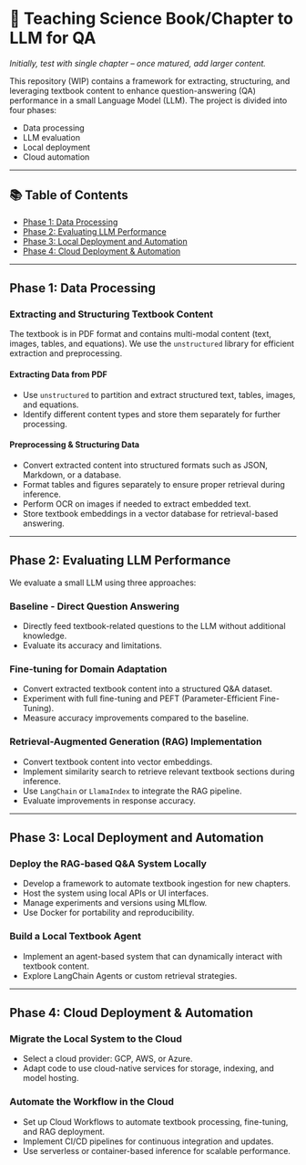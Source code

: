 # 📘 Teaching Science Book/Chapter to LLM for QA

*Initially, test with single chapter – once matured, add larger content.*

This repository (WIP) contains a framework for extracting, structuring, and leveraging textbook content to enhance question-answering (QA) performance in a small Language Model (LLM). The project is divided into four phases:

- Data processing  
- LLM evaluation  
- Local deployment  
- Cloud automation

---

## 📚 Table of Contents

- [Phase 1: Data Processing](#phase-1-data-processing)
- [Phase 2: Evaluating LLM Performance](#phase-2-evaluating-llm-performance)
- [Phase 3: Local Deployment and Automation](#phase-3-local-deployment-and-automation)
- [Phase 4: Cloud Deployment & Automation](#phase-4-cloud-deployment--automation)

---

## Phase 1: Data Processing

### Extracting and Structuring Textbook Content

The textbook is in PDF format and contains multi-modal content (text, images, tables, and equations). We use the `unstructured` library for efficient extraction and preprocessing.

#### Extracting Data from PDF

- Use `unstructured` to partition and extract structured text, tables, images, and equations.
- Identify different content types and store them separately for further processing.

#### Preprocessing & Structuring Data

- Convert extracted content into structured formats such as JSON, Markdown, or a database.
- Format tables and figures separately to ensure proper retrieval during inference.
- Perform OCR on images if needed to extract embedded text.
- Store textbook embeddings in a vector database for retrieval-based answering.

---

## Phase 2: Evaluating LLM Performance

We evaluate a small LLM using three approaches:

### Baseline - Direct Question Answering

- Directly feed textbook-related questions to the LLM without additional knowledge.
- Evaluate its accuracy and limitations.

### Fine-tuning for Domain Adaptation

- Convert extracted textbook content into a structured Q&A dataset.
- Experiment with full fine-tuning and PEFT (Parameter-Efficient Fine-Tuning).
- Measure accuracy improvements compared to the baseline.

### Retrieval-Augmented Generation (RAG) Implementation

- Convert textbook content into vector embeddings.
- Implement similarity search to retrieve relevant textbook sections during inference.
- Use `LangChain` or `LlamaIndex` to integrate the RAG pipeline.
- Evaluate improvements in response accuracy.

---

## Phase 3: Local Deployment and Automation

### Deploy the RAG-based Q&A System Locally

- Develop a framework to automate textbook ingestion for new chapters.
- Host the system using local APIs or UI interfaces.
- Manage experiments and versions using MLflow.
- Use Docker for portability and reproducibility.

### Build a Local Textbook Agent

- Implement an agent-based system that can dynamically interact with textbook content.
- Explore LangChain Agents or custom retrieval strategies.

---

## Phase 4: Cloud Deployment & Automation

### Migrate the Local System to the Cloud

- Select a cloud provider: GCP, AWS, or Azure.
- Adapt code to use cloud-native services for storage, indexing, and model hosting.

### Automate the Workflow in the Cloud

- Set up Cloud Workflows to automate textbook processing, fine-tuning, and RAG deployment.
- Implement CI/CD pipelines for continuous integration and updates.
- Use serverless or container-based inference for scalable performance.

